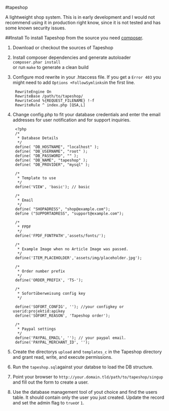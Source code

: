 #tapeshop

A lightweight shop system. This is in early development and I would not recommend using it in production right know, since it is not tested and has some known security issues.

##Install
To install Tapeshop from the source you need [composer](http://www.getcomposer.org).

1. Download or checkout the sources of Tapeshop
2. Install composer dependencies and generate autoloader  
 ```composer.phar install```  
 or run ```make``` to generate a clean build
3. Configure mod rewrite in your .htaccess file. If you get a ```Error 403``` you might need to add ```Options +FollowSymlinks```in the first line.

        RewriteEngine On
        RewriteBase /path/to/tapeshop/
        RewriteCond %{REQUEST_FILENAME} !-f
        RewriteRule ^ index.php [QSA,L]
        
4. Change config.php to fit your database credentials and enter the email addresses for user notification and for support inquiries.


        <?php
        /*
         * Database Details
         */
        define( "DB_HOSTNAME", "localhost" );
        define( "DB_USERNAME", "root" );
        define( "DB_PASSWORD", "" );
        define( "DB_NAME", "tapeshop" );
        define( "DB_PROVIDER", "mysql" );

		/*
		 * Template to use
		 */
		define('VIEW', 'basic'); // basic
        
        /*
         * Email
         */
        define( "SHOPADRESS", "shop@example.com");
        define ("SUPPORTADRESS", "support@example.com");
        
        /*
         * FPDF
         */
        define('FPDF_FONTPATH','assets/fonts/');
        
        /*
		 * Example Image when no Article Image was passed.
		 */
		define('ITEM_PLACEHOLDER','assets/img/placeholder.jpg');

		/*
		 * Order number prefix
		 */
		define('ORDER_PREFIX', 'TS-');

		/*
		 * Sofortüberweisung config key
		 */

		define('SOFORT_CONFIG', ''); //your configkey or userid:projektid:apikey
		define('SOFORT_REASON', 'Tapeshop order');

		/*
		 * Paypal settings
		 */
		define('PAYPAL_EMAIL', ''); // your paypal email.
		define('PAYPAL_MERCHANT_ID', '');
     


5. Create the directorys ```upload``` and ```templates_c``` in the Tapeshop directory and grant read, write, and execute permissions.
5. Run the ```tapeshop.sql```against your databse to load the DB structure.
5. Point your browser to ```http://your.domain.tld/path/to/tapeshop/singup``` and fill out the form to create a user.
6. Use the database management tool of yout choice and find the users table. It should contain only the user you just created. Update the record and set the admin flag to ```true```or ```1```.
